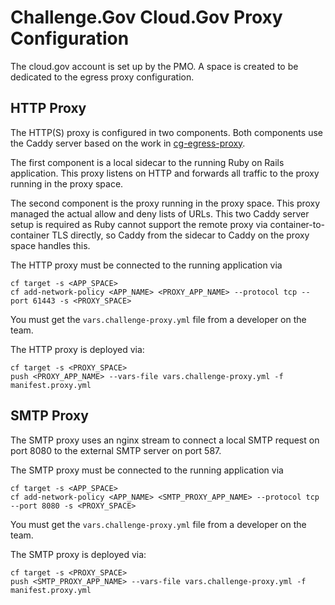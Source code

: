 # Challenge.Gov Cloud.Gov Proxy Configuration

The cloud.gov account is set up by the PMO. A space is created to be dedicated to the egress proxy configuration.

## HTTP Proxy

The HTTP(S) proxy is configured in two components. Both components use the Caddy server based on the work in [cg-egress-proxy](https://github.com/GSA-TTS/cg-egress-proxy).

The first component is a local sidecar to the running Ruby on Rails application. This proxy listens on HTTP and forwards all traffic to the proxy running in the proxy space.

The second component is the proxy running in the proxy space. This proxy managed the actual allow and deny lists of URLs. This two Caddy server setup is required as Ruby cannot support the remote proxy via container-to-container TLS directly, so Caddy from the sidecar to Caddy on the proxy space handles this.

The HTTP proxy must be connected to the running application via

```
cf target -s <APP_SPACE>
cf add-network-policy <APP_NAME> <PROXY_APP_NAME> --protocol tcp --port 61443 -s <PROXY_SPACE>
```

You must get the `vars.challenge-proxy.yml` file from a developer on the team.

The HTTP proxy is deployed via:

```
cf target -s <PROXY_SPACE>
push <PROXY_APP_NAME> --vars-file vars.challenge-proxy.yml -f manifest.proxy.yml
```

## SMTP Proxy

The SMTP proxy uses an nginx stream to connect a local SMTP request on port 8080 to the external SMTP server on port 587.

The SMTP proxy must be connected to the running application via

```
cf target -s <APP_SPACE>
cf add-network-policy <APP_NAME> <SMTP_PROXY_APP_NAME> --protocol tcp --port 8080 -s <PROXY_SPACE>
```

You must get the `vars.challenge-proxy.yml` file from a developer on the team.

The SMTP proxy is deployed via:

```
cf target -s <PROXY_SPACE>
push <SMTP_PROXY_APP_NAME> --vars-file vars.challenge-proxy.yml -f manifest.proxy.yml
```

